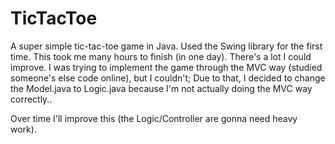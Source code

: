 # TicTacToe
A super simple tic-tac-toe game in Java. Used the Swing library for the first time. This took me many hours to finish (in one day). There's a lot I could improve. I was trying to implement the game through the MVC way (studied someone's else code online), but I couldn't; Due to that, I decided to change the Model.java to Logic.java because I'm not actually doing the MVC way correctly..</br>

Over time I'll improve this (the Logic/Controller are gonna need heavy work).
